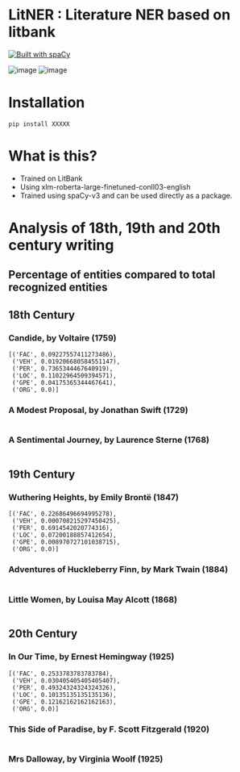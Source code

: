 # LitNER : Literature NER based on litbank 
[![Built with spaCy](https://img.shields.io/badge/made%20with%20❤%20and-spaCy-09a3d5.svg)](https://spacy.io)

![image](https://user-images.githubusercontent.com/34004739/120659782-51bdb580-c4a4-11eb-8d28-7797154c6b18.png) ![image](https://user-images.githubusercontent.com/34004739/120660056-921d3380-c4a4-11eb-9797-251354c05b5a.png)


# Installation

```
pip install XXXXX
```

# What is this?

- Trained on LitBank
- Using xlm-roberta-large-finetuned-conll03-english
- Trained using spaCy-v3 and can be used directly as a package. 

# Analysis of 18th, 19th and 20th century writing 

## Percentage of entities compared to total recognized entities 

## 18th Century 

### Candide, by Voltaire (1759)

```
[('FAC', 0.09227557411273486),
 ('VEH', 0.019206680584551147),
 ('PER', 0.7365344467640919),
 ('LOC', 0.11022964509394571),
 ('GPE', 0.04175365344467641),
 ('ORG', 0.0)]
```

### A Modest Proposal, by Jonathan Swift (1729)

```
```

### A Sentimental Journey, by Laurence Sterne (1768)

```
```

## 19th Century 

### Wuthering Heights, by Emily Brontë (1847)

```
[('FAC', 0.22686496694995278),
 ('VEH', 0.000708215297450425),
 ('PER', 0.6914542020774316),
 ('LOC', 0.07200188857412654),
 ('GPE', 0.008970727101038715),
 ('ORG', 0.0)]
```

### Adventures of Huckleberry Finn, by Mark Twain (1884)

```
```

### Little Women, by Louisa May Alcott (1868)

```
```

## 20th Century 

### In Our Time, by Ernest Hemingway (1925)

```
[('FAC', 0.2533783783783784),
 ('VEH', 0.030405405405405407),
 ('PER', 0.49324324324324326),
 ('LOC', 0.10135135135135136),
 ('GPE', 0.12162162162162163),
 ('ORG', 0.0)]
```

### This Side of Paradise, by F. Scott Fitzgerald (1920)

```
```

### Mrs Dalloway, by Virginia Woolf (1925)

```
```